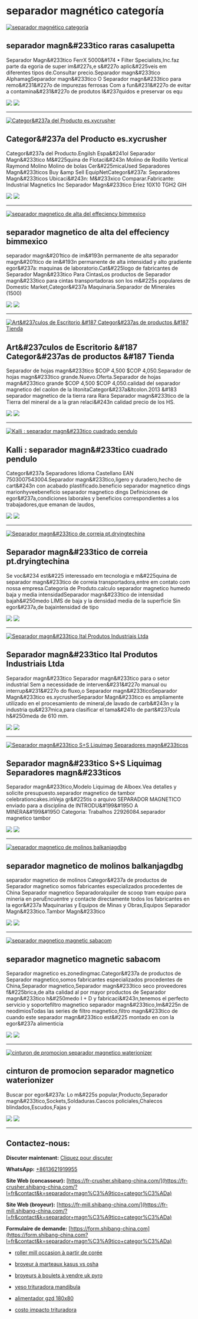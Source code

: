 # separador magnético categoría

<a href="https://swt.shibang-china.com/?l=fr&img&k=separador+magn%C3%A9tico+categor%C3%ADa" target="_blank">![separador magnético categoría](http://static.shibang-china.com/all-800x300/441.jpg)</a>

## separador magn&#233tico raras casalupetta
Separador Magn&#233tico FerrX 5000&#174 • Filter Specialists,Inc.faz parte da egoria de super im&#227s,e s&#227o aplic&#225veis em diferentes tipos de.Consultar precio.Separador magn&#233tico AlphamagSeparador magn&#233tico O Separador magn&#233tico para remo&#231&#227o de impurezas ferrosas Com a fun&#231&#227o de evitar a contamina&#231&#227o de produtos l&#237quidos e preservar os equ


<a href="https://whatsapp.shibangsoft.com/WhatsApp.php" target="_blank" title="WhatsApp">![](http://static.shibang-china.com/icon/whatsapp.png)</a> <a href="https://swt.shibang-china.com/?l=fr&icon&k=separador+magn%C3%A9tico+categor%C3%ADa" target="_blank">![](http://static.shibang-china.com/icon/chat-fr.png)</a>

---

<a href="https://swt.shibang-china.com/?l=fr&img&k=separador+magn%C3%A9tico+categor%C3%ADa" target="_blank">![Categor&#237a del Producto es.xycrusher](http://static.shibang-china.com/all-800x300/98.jpg)</a>

## Categor&#237a del Producto es.xycrusher
Categor&#237a del Producto.Engilsh Espa&#241ol Separador Magn&#233tico M&#225quina de Flotaci&#243n Molino de Rodillo Vertical Raymond Molino Molino de bolas Cer&#225micaUsed Separadores Magn&#233ticos Buy &amp Sell EquipNetCategor&#237a: Separadores Magn&#233ticos Ubicaci&#243n: M&#233xico Comparar.Fabricante: Industrial Magnetics Inc Separador Magn&#233tico Eriez 10X10 TGH2 GIH


<a href="https://whatsapp.shibangsoft.com/WhatsApp.php" target="_blank" title="WhatsApp">![](http://static.shibang-china.com/icon/whatsapp.png)</a> <a href="https://swt.shibang-china.com/?l=fr&icon&k=separador+magn%C3%A9tico+categor%C3%ADa" target="_blank">![](http://static.shibang-china.com/icon/chat-fr.png)</a>

---

<a href="https://swt.shibang-china.com/?l=fr&img&k=separador+magn%C3%A9tico+categor%C3%ADa" target="_blank">![separador magnetico de alta del effeciency bimmexico](http://static.shibang-china.com/all-800x300/186.jpg)</a>

## separador magnetico de alta del effeciency bimmexico
separador magn&#201tico de im&#193n permanente de alta separador magn&#201tico de im&#193n permanente de alta intensidad y alto gradiente egor&#237a: maquinas de laboratorio.Cat&#225logo de fabricantes de Separador Magn&#233tico Para CintasLos productos de Separador magn&#233tico para cintas transportadoras son los m&#225s populares de Domestic Market,Categor&#237a Maquinaria.Separador de Minerales (1500)


<a href="https://whatsapp.shibangsoft.com/WhatsApp.php" target="_blank" title="WhatsApp">![](http://static.shibang-china.com/icon/whatsapp.png)</a> <a href="https://swt.shibang-china.com/?l=fr&icon&k=separador+magn%C3%A9tico+categor%C3%ADa" target="_blank">![](http://static.shibang-china.com/icon/chat-fr.png)</a>

---

<a href="https://swt.shibang-china.com/?l=fr&img&k=separador+magn%C3%A9tico+categor%C3%ADa" target="_blank">![Art&#237culos de Escritorio &#187 Categor&#237as de productos &#187 Tienda](http://static.shibang-china.com/all-800x300/572.jpg)</a>

## Art&#237culos de Escritorio &#187 Categor&#237as de productos &#187 Tienda
Separador de hojas magn&#233tico $COP 4,500 $COP 4,050.Separador de hojas magn&#233tico grande.Nuevo.Oferta.Separador de hojas magn&#233tico grande $COP 4,500 $COP 4,050.calidad del separador magnetico del caolon de la litonitaCategor&#237a&ltcolon.2013 &#183 separador magnetico de la tierra rara Rara Separador magn&#233tico de la Tierra del mineral de a la gran relaci&#243n calidad precio de los HS.


<a href="https://whatsapp.shibangsoft.com/WhatsApp.php" target="_blank" title="WhatsApp">![](http://static.shibang-china.com/icon/whatsapp.png)</a> <a href="https://swt.shibang-china.com/?l=fr&icon&k=separador+magn%C3%A9tico+categor%C3%ADa" target="_blank">![](http://static.shibang-china.com/icon/chat-fr.png)</a>

---

<a href="https://swt.shibang-china.com/?l=fr&img&k=separador+magn%C3%A9tico+categor%C3%ADa" target="_blank">![Kalli : separador magn&#233tico cuadrado pendulo](http://static.shibang-china.com/all-800x300/1128.jpg)</a>

## Kalli : separador magn&#233tico cuadrado pendulo
Categor&#237a Separadores Idioma Castellano EAN 7503007543004.Separador magn&#233tico,ligero y duradero,hecho de cart&#243n con acabado plastificado.beneficio separador magnetico dings marionhyveebeneficio separador magnetico dings Definiciones de egor&#237a,condiciones laborales y beneficios correspondientes a los trabajadores,que emanan de laudos,


<a href="https://whatsapp.shibangsoft.com/WhatsApp.php" target="_blank" title="WhatsApp">![](http://static.shibang-china.com/icon/whatsapp.png)</a> <a href="https://swt.shibang-china.com/?l=fr&icon&k=separador+magn%C3%A9tico+categor%C3%ADa" target="_blank">![](http://static.shibang-china.com/icon/chat-fr.png)</a>

---

<a href="https://swt.shibang-china.com/?l=fr&img&k=separador+magn%C3%A9tico+categor%C3%ADa" target="_blank">![Separador magn&#233tico de correia pt.dryingtechina](http://static.shibang-china.com/all-800x300/557.jpg)</a>

## Separador magn&#233tico de correia pt.dryingtechina
Se voc&#234 est&#225 interessado em tecnologia e m&#225quina de separador magn&#233tico de correia transportadora,entre em contato com nossa empresa.Categoria de Produto.calculo separador magnetico humedo baja y media intensidadSeparador magn&#233tico de intensidad bajah&#250medo LIMS de baja y la densidad media de la superficie Sin egor&#237a,de bajaintensidad de tipo


<a href="https://whatsapp.shibangsoft.com/WhatsApp.php" target="_blank" title="WhatsApp">![](http://static.shibang-china.com/icon/whatsapp.png)</a> <a href="https://swt.shibang-china.com/?l=fr&icon&k=separador+magn%C3%A9tico+categor%C3%ADa" target="_blank">![](http://static.shibang-china.com/icon/chat-fr.png)</a>

---

<a href="https://swt.shibang-china.com/?l=fr&img&k=separador+magn%C3%A9tico+categor%C3%ADa" target="_blank">![Separador magn&#233tico Ital Produtos Industriais Ltda](http://static.shibang-china.com/all-800x300/120.jpg)</a>

## Separador magn&#233tico Ital Produtos Industriais Ltda
Separador magn&#233tico Separador magn&#233tico para o setor industrial Sem a necessidade de interven&#231&#227o manual ou interrup&#231&#227o do fluxo,o Separador magn&#233ticoSeparador Magn&#233tico es.xycrusherSeparador Magn&#233tico es ampliamente utilizado en el procesamiento de mineral,de lavado de carb&#243n y la industria qu&#237mica,para clasificar el tama&#241o de part&#237cula h&#250meda de 610 mm.


<a href="https://whatsapp.shibangsoft.com/WhatsApp.php" target="_blank" title="WhatsApp">![](http://static.shibang-china.com/icon/whatsapp.png)</a> <a href="https://swt.shibang-china.com/?l=fr&icon&k=separador+magn%C3%A9tico+categor%C3%ADa" target="_blank">![](http://static.shibang-china.com/icon/chat-fr.png)</a>

---

<a href="https://swt.shibang-china.com/?l=fr&img&k=separador+magn%C3%A9tico+categor%C3%ADa" target="_blank">![Separador magn&#233tico S+S Liquimag Separadores magn&#233ticos](http://static.shibang-china.com/all-800x300/1181.jpg)</a>

## Separador magn&#233tico S+S Liquimag Separadores magn&#233ticos
Separador magn&#233tico,Modelo Liquimag de Alboex.Vea detalles y solicite presupuesto.separador magnetico de tambor celebrationcakes.inVeja gr&#225tis o arquivo SEPARADOR MAGNETICO enviado para a disciplina de INTRODU&#199&#195O A MINERA&#199&#195O Categoria: Trabalhos 22926084.separador magnetico tambor


<a href="https://whatsapp.shibangsoft.com/WhatsApp.php" target="_blank" title="WhatsApp">![](http://static.shibang-china.com/icon/whatsapp.png)</a> <a href="https://swt.shibang-china.com/?l=fr&icon&k=separador+magn%C3%A9tico+categor%C3%ADa" target="_blank">![](http://static.shibang-china.com/icon/chat-fr.png)</a>

---

<a href="https://swt.shibang-china.com/?l=fr&img&k=separador+magn%C3%A9tico+categor%C3%ADa" target="_blank">![separador magnetico de molinos balkanjagdbg](http://static.shibang-china.com/all-800x300/1496.jpg)</a>

## separador magnetico de molinos balkanjagdbg
separador magnetico de molinos Categor&#237a de productos de Separador magnetico somos fabricantes especializados procedentes de China Separador magnetico Separadoralquiler de scoop tram equipo para mineria en peruEncuentre y contacte directamente todos los fabricantes en la egor&#237a Maquinarias y Equipos de Minas y Obras,Equipos Separador Magn&#233tico.Tambor Magn&#233tico


<a href="https://whatsapp.shibangsoft.com/WhatsApp.php" target="_blank" title="WhatsApp">![](http://static.shibang-china.com/icon/whatsapp.png)</a> <a href="https://swt.shibang-china.com/?l=fr&icon&k=separador+magn%C3%A9tico+categor%C3%ADa" target="_blank">![](http://static.shibang-china.com/icon/chat-fr.png)</a>

---

<a href="https://swt.shibang-china.com/?l=fr&img&k=separador+magn%C3%A9tico+categor%C3%ADa" target="_blank">![separador magnetico magnetic sabacom](http://static.shibang-china.com/all-800x300/1423.jpg)</a>

## separador magnetico magnetic sabacom
Separador magnetico es.zonedingmac.Categor&#237a de productos de Separador magnetico,somos fabricantes especializados procedentes de China,Separador magnetico,Separador magn&#233tico seco proveedores f&#225brica,de alta calidad al por mayor productos de Separador magn&#233tico h&#250medo I + D y fabricaci&#243n,tenemos el perfecto servicio y soportefiltro magnetico separador magn&#233tico,Im&#225n de neodimiosTodas las series de filtro magnetico,filtro magn&#233tico de cuando este separador magn&#233tico est&#225 montado en con la egor&#237a alimenticia


<a href="https://whatsapp.shibangsoft.com/WhatsApp.php" target="_blank" title="WhatsApp">![](http://static.shibang-china.com/icon/whatsapp.png)</a> <a href="https://swt.shibang-china.com/?l=fr&icon&k=separador+magn%C3%A9tico+categor%C3%ADa" target="_blank">![](http://static.shibang-china.com/icon/chat-fr.png)</a>

---

<a href="https://swt.shibang-china.com/?l=fr&img&k=separador+magn%C3%A9tico+categor%C3%ADa" target="_blank">![cinturon de promocion separador magnetico waterionizer](http://static.shibang-china.com/all-800x300/79.jpg)</a>

## cinturon de promocion separador magnetico waterionizer
Buscar por egor&#237a: Lo m&#225s popular,Producto,Separador magn&#233tico,Sockets,Soldaduras.Cascos policiales,Chalecos blindados,Escudos,Fajas y

<a href="https://whatsapp.shibangsoft.com/WhatsApp.php" target="_blank" title="WhatsApp">![](http://static.shibang-china.com/icon/whatsapp.png)</a> <a href="https://swt.shibang-china.com/?l=fr&icon&k=separador+magn%C3%A9tico+categor%C3%ADa" target="_blank">![](http://static.shibang-china.com/icon/chat-fr.png)</a>

---
## Contactez-nous:

**Discuter maintenant:** [Cliquez pour discuter](https://swt.shibang-china.com?l=fr&contact&k=separador+magn%C3%A9tico+categor%C3%ADa)

**WhatsApp:**  [+8613621919955](https://whatsapp.shibangsoft.com/WhatsApp.php)

**Site Web (concasseur):** [https://fr-crusher.shibang-china.com/](https://fr-crusher.shibang-china.com/?l=fr&contact&k=separador+magn%C3%A9tico+categor%C3%ADa)

**Site Web (broyeur):** [https://fr-mill.shibang-china.com/](https://fr-mill.shibang-china.com/?l=fr&contact&k=separador+magn%C3%A9tico+categor%C3%ADa)

**Formulaire de demande:** [https://form.shibang-china.com](https://form.shibang-china.com?l=fr&contact&k=separador+magn%C3%A9tico+categor%C3%ADa)

* [roller mill occasion à partir de corée](../61/roller%20mill%20occasion%20%C3%A0%20partir%20de%20cor%C3%A9e.md)

* [broyeur à marteaux kasus vs osha](../62/broyeur%20%C3%A0%20marteaux%20kasus%20vs%20osha.md)

* [broyeurs à boulets à vendre uk pyro](../61/broyeurs%20%C3%A0%20boulets%20%C3%A0%20vendre%20uk%20pyro.md)

* [yeso trituradora mandíbula](../64/yeso%20trituradora%20mand%C3%ADbula.md)

* [alimentador gzd 180x80](../62/alimentador%20gzd%20180x80.md)

* [costo impacto trituradora](../62/costo%20impacto%20trituradora.md)